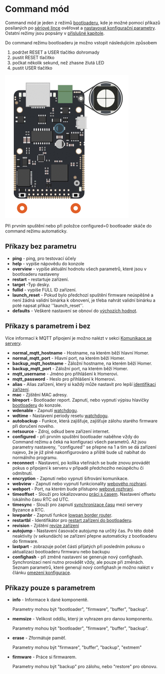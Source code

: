 # Command mód

Command mód je jeden z režimů [bootloaderu](./), kde je možné pomocí příkazů posílaných po [sériové lince](../../tutorialy/komunikace-po-seriove-lince-uart-s-pc/) ověřovat a [nastavovat konfigurační parametry](../konfigurace-zarizeni.md). Ostatní režimy jsou popsány v [příslušné kapitole](rezimy-bootloaderu.md).

Do command režimu bootloaderu je možno vstopit následujícím způsobem

1. podržet RESET a USER tlačítko dohromady
2. pustit RESET tlačítko
3. počkat několik sekund, než zhasne žlutá LED
4. pustit USER tlačítko

![](../../../.gitbook/assets/bootloader.gif)

Při prvním spuštění nebo při položce configured=0 bootloader skáče do command režimu automaticky.

## Příkazy bez parametru

* **ping** - ping, pro testovací účely
* **help** - vypíše nápovědu do konzole
* **overview** - vypíše aktuální hodnotu všech parametrů, které jsou v bootloaderu nastaveny
* **restart** - restartuje zařízení.
* **target** -Typ desky. 
* **fullid** - vypíše FULL ID zařízení.  
* **launch\_reset** - Pokud bylo předchozí spuštění firmware neúspěšné a není žádná validní binárka k obnovení, je třeba nahrát validní binárku a poté napsat příkaz ''launch\_reset''.
* **defaults** - Veškeré nastavení se obnoví do [výchozích hodnot]().

## Příkazy s parametrem i bez

Více informací k MQTT připojení je možno nalézt v sekci [Komunikace se servery](../../konektivita/komunikace-s-portalem.md).

* **normal\_mqtt\_hostname** - Hostname, na kterém běží hlavní Homer.
* **normal\_mqtt\_port** -  Hlavní port, na kterém běží Homer.
* **backup\_mqtt\_hostname** - Záložní hostname, na kterém běží Homer.
* **backup\_mqtt\_port** - Záložní port, na kterém běží Homer. 
* **mqtt\_username** - Jméno pro přihlášení k Homerovi.
* **mqtt\_password** - Heslo pro přihlášení k Homerovi.
* **alias** - Alias zařízení, který si každý může nastavit pro lepší [identifikaci zařízení](../identifikace-zarizeni.md).
* **mac** - Zjištění MAC adresy.
* **blreport** - Bootloader report. Zapnutí, nebo vypnutí výpisu hlavičky [bootloaderu](./) do konzole.
* **wdenable** - Zapnutí [watchdogu](../../knowledge-base/watchdog.md).
* **wdtime** - Nastavení periody resetu [watchdogu](../../knowledge-base/watchdog.md).
* **autobackup** - Funkce, která zajišťuje, zajišťuje zálohu starého firmware při doručení nového.
* **netsource** - Zdroj, odkud bere zařízení internet.
* **configured** - při prvním spuštění bootloader naběhne vždy do Command režimu a čeká na konfiguraci všech parametrů. Až jsou parametry nastaveny, ''configured'' se přepne na 1 a tím se dá zařízení najevo, že je již plně nakonfigurováno a příště bude už nabíhat do normálního programu.
* **reconnect** - Nastavení, po kolika vteřinách se bude znovu provádět pokus o připojení k serveru v případě předchozího neúspěchu či odmítnutí.
* **encryption** - Zapnutí nebo vypnutí šifrování komunikace.
* **webview** - Zapnutí nebo vypnutí funkcionality [webového rozhraní](../webove-rozhrani/).
* **webport** - Port, na kterém bude přístupno [webové rozhraní](../webove-rozhrani/).
* **timeoffset** - Slouží pro lokalizovanou [práci s časem](../../tutorialy/datum-a-cas-rtc.md). Nastavení offsetu lokálního času RTC od UTC.
* **timesync** - Slouží pro zapnutí [synchronizace času](../../tutorialy/datum-a-cas-rtc.md) mezi servery Byzance a RTC.
* **lowpanbr** - Zapnutí funkce [lowpan border router](../../konektivita/6lowpan.md).
* **restartbl** - Identifikátor pro [restart zařízení do bootloaderu](./).
* **revision** - Zjištění [revize zařízení](command-mod.md)
* **autojump** - Nastavení časovače autojump na určitý čas. Po této době neaktivity \(v sekundách\) se zařízení přepne automaticky z bootloaderu do firmware.
* **lastpart** - zobrazuje počet části přijatých při posledním pokusu o aktualizaci bootloaderu firmwaru nebo backupu
* **confighash** - při změně nastavení se generuje nový confighash. Synchronizaci není nutno provádět vždy, ale pouze při změnách. Seznam parametrů, které generují nový confighash je možno nalézt v článku [omezení konfigurace](../omezeni-konfigurace.md).

## Příkazy pouze s parametrem

* **info** - Informace k dané komponentě.

  Parametry mohou být "bootloader", "firmware", "buffer", "backup".

* **memsize** - Velikost oddílu, který je vyhrazen pro danou komponentu.

  Parametry mohou být "bootloader", "firmware", "buffer", "backup".

* **erase** - Zformátuje paměť.

  Parametry mohou být "firmware", "buffer", "backup", "extmem"

* **firmware** - Práce si firmwarem.

  Parametry mohou být "backup" pro zálohu, nebo "restore" pro obnovu.

